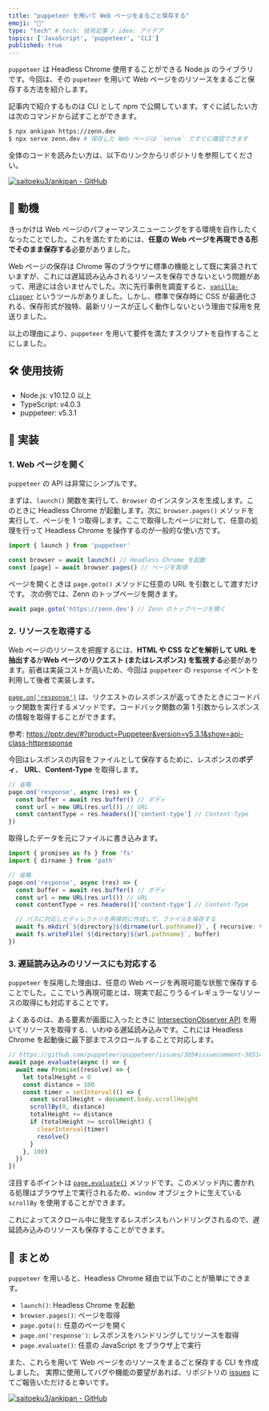```yaml
---
title: "puppeteer を用いて Web ページをまるごと保存する"
emoji: "💾"
type: "tech" # tech: 技術記事 / idea: アイデア
topics: ['JavaScript', 'puppeteer', 'CLI']
published: true
---
```


`puppeteer` は Headless Chrome 使用することができる Node.js のライブラリです。今回は、その `pupeteer` を用いて Web ページをのリソースをまるごと保存する方法を紹介します。

記事内で紹介するものは CLI として npm で公開しています。すぐに試したい方は次のコマンドから試すことができます。

```bash
$ npx ankipan https://zenn.dev
$ npx serve zenn.dev # 保存した Web ページは `serve` ですぐに確認できます
```

全体のコードを読みたい方は、以下のリンクからリポジトリを参照してください。

[![saitoeku3/ankipan - GitHub](https://gh-card.dev/repos/saitoeku3/ankipan.svg?fullname=)](https://github.com/saitoeku3/ankipan)

## 💬 動機

きっかけは Web ページのパフォーマンスニューニングをする環境を自作したくなったことでした。これを満たすためには、**任意の Web ページを再現できる形でそのまま保存する**必要がありました。

Web ページの保存は Chrome 等のブラウザに標準の機能として既に実装されていますが、これには遅延読み込みされるリソースを保存できないという問題があって、用途には合いませんでした。次に先行事例を調査すると、[`vanilla-clipper`](https://github.com/yarnaimo/vanilla-clipper) というツールがありました。しかし、標準で保存時に CSS が最適化される、保存形式が独特、最新リリースが正しく動作しないという理由で採用を見送りました。

以上の理由により、`puppeteer` を用いて要件を満たすスクリプトを自作することにしました。

## 🛠️ 使用技術

- Node.js: v10.12.0 以上
- TypeScript: v4.0.3
- puppeteer: v5.3.1

## 🔧 実装

### 1. Web ページを開く

`puppeteer` の API は非常にシンプルです。

まずは、`launch()` 関数を実行して、`Browser` のインスタンスを生成します。このときに Headless Chrome が起動します。次に `browser.pages()` メソッドを実行して、ページを 1 つ取得します。ここで取得したページに対して、任意の処理を行って Headless Chrome を操作するのが一般的な使い方です。

```ts
import { launch } from 'puppeteer'

const browser = await launch() // Headless Chrome を起動
const [page] = await browser.pages() // ページを取得
```

ページを開くときは `page.goto()` メソッドに任意の URL を引数として渡すだけです。
次の例では、Zenn のトップページを開きます。

```ts
await page.goto('https://zenn.dev') // Zenn のトップページを開く
```

### 2. リソースを取得する

Web ページのリソースを把握するには、**HTML や CSS などを解析して URL を抽出する**か**Web ページのリクエスト (またはレスポンス) を監視する**必要があります。前者は実装コストが高いため、今回は `puppeteer` の `response` イベントを利用して後者で実装します。

[`page.on('response')`](https://pptr.dev/#?product=Puppeteer&version=v5.3.1&show=api-event-response) は、リクエストのレスポンスが返ってきたときにコードバック関数を実行するメソッドです。コードバック関数の第 1 引数からレスポンスの情報を取得することができます。

参考: https://pptr.dev/#?product=Puppeteer&version=v5.3.1&show=api-class-httpresponse

今回はレスポンスの内容をファイルとして保存するために、レスポンスの**ボディ**、 **URL**、**Content-Type** を取得します。

```ts
// 省略
page.on('response', async (res) => {
  const buffer = await res.buffer() // ボディ
  const url = new URL(res.url()) // URL
  const contentType = res.headers()['content-type'] // Content-Type
})
```

取得したデータを元にファイルに書き込みます。

```ts
import { promises as fs } from 'fs'
import { dirname } from 'path'

// 省略
page.on('response', async (res) => {
  const buffer = await res.buffer() // ボディ
  const url = new URL(res.url()) // URL
  const contentType = res.headers()['content-type'] // Content-Type

  // パスに対応したディレクトリを再帰的に作成して、ファイルを保存する
  await fs.mkdir(`${directory}${dirname(url.pathname)}`, { recursive: true })
  await fs.writeFile(`${directory}${url.pathname}`, buffer)
})
```

### 3. 遅延読み込みのリソースにも対応する

`puppeteer` を採用した理由は、任意の Web ページを再現可能な状態で保存することでした。ここでいう再現可能とは、現実で起こりうるイレギュラーなリソースの取得にも対応することです。

よくあるのは、ある要素が画面に入ったときに [IntersectionObserver API](https://developer.mozilla.org/ja/docs/Web/API/Intersection_Observer_API) を用いてリソースを取得する、いわゆる遅延読み込みです。これには Headless Chrome を起動後に最下部までスクロールすることで対応します。

```ts
// https://github.com/puppeteer/puppeteer/issues/305#issuecomment-385145048 から引用
await page.evaluate(async () => {
  await new Promise((resolve) => {
    let totalHeight = 0
    const distance = 100
    const timer = setInterval(() => {
      const scrollHeight = document.body.scrollHeight
      scrollBy(0, distance)
      totalHeight += distance
      if (totalHeight >= scrollHeight) {
        clearInterval(timer)
        resolve()
      }
    }, 100)
  })
})
```

注目するポイントは [`page.evaluate()`](https://pptr.dev/#?product=Puppeteer&version=v5.3.1&show=api-pageevaluatepagefunction-args) メソッドです。このメソッド内に書かれる処理はブラウザ上で実行されるため、`window` オブジェクトに生えている `scrollBy` を使用することができます。

これによってスクロール中に発生するレスポンスもハンドリングされるので、遅延読み込みのリソースも保存することができます。

## 📝 まとめ

`puppeteer` を用いると、Headless Chrome 経由で以下のことが簡単にできます。

- `launch()`: Headless Chrome を起動
- `browser.pages()`: ページを取得
- `page.goto()`: 任意のページを開く
- `page.on('response')`: レスポンスをハンドリングしてリソースを取得
- `page.evaluate()`: 任意の JavaScript をブラウザ上で実行

また、これらを用いて Web ページをのリソースをまるごと保存する CLI を作成しました。
実際に使用してバグや機能の要望があれば、リポジトリの [issues](https://github.com/saitoeku3/ankipan/issues) にてご報告いただけると幸いです。

[![saitoeku3/ankipan - GitHub](https://gh-card.dev/repos/saitoeku3/ankipan.svg?fullname=)](https://github.com/saitoeku3/ankipan)
